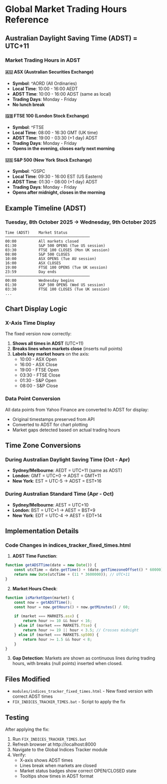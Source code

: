 # Global Market Trading Hours Reference

## Australian Daylight Saving Time (ADST) = UTC+11

### Market Trading Hours in ADST

#### 🇦🇺 ASX (Australian Securities Exchange)
- **Symbol**: ^AORD (All Ordinaries)
- **Local Time**: 10:00 - 16:00 AEDT
- **ADST Time**: 10:00 - 16:00 ADST (same as local)
- **Trading Days**: Monday - Friday
- **No lunch break**

#### 🇬🇧 FTSE 100 (London Stock Exchange)
- **Symbol**: ^FTSE
- **Local Time**: 08:00 - 16:30 GMT (UK time)
- **ADST Time**: 19:00 - 03:30 (+1 day) ADST
- **Trading Days**: Monday - Friday
- **Opens in the evening, closes early next morning**

#### 🇺🇸 S&P 500 (New York Stock Exchange)
- **Symbol**: ^GSPC
- **Local Time**: 09:30 - 16:00 EST (US Eastern)
- **ADST Time**: 01:30 - 08:00 (+1 day) ADST
- **Trading Days**: Monday - Friday
- **Opens after midnight, closes in the morning**

## Example Timeline (ADST)

### Tuesday, 8th October 2025 → Wednesday, 9th October 2025

```
Time (ADST)    Market Status
──────────────────────────────────────
00:00          All markets closed
01:30          S&P 500 OPENS (Tue US session)
03:30          FTSE 100 CLOSES (Mon UK session)
08:00          S&P 500 CLOSES
10:00          ASX OPENS (Tue AU session)
16:00          ASX CLOSES
19:00          FTSE 100 OPENS (Tue UK session)
23:59          Day ends
──────────────────────────────────────
00:00          Wednesday begins
01:30          S&P 500 OPENS (Wed US session)
03:30          FTSE 100 CLOSES (Tue UK session)
...
```

## Chart Display Logic

### X-Axis Time Display
The fixed version now correctly:
1. **Shows all times in ADST** (UTC+11)
2. **Breaks lines when markets close** (inserts null points)
3. **Labels key market hours** on the axis:
   - 10:00 - ASX Open
   - 16:00 - ASX Close
   - 19:00 - FTSE Open
   - 03:30 - FTSE Close
   - 01:30 - S&P Open
   - 08:00 - S&P Close

### Data Point Conversion
All data points from Yahoo Finance are converted to ADST for display:
- Original timestamps preserved from API
- Converted to ADST for chart plotting
- Market gaps detected based on actual trading hours

## Time Zone Conversions

### During Australian Daylight Saving Time (Oct - Apr)
- **Sydney/Melbourne**: AEDT = UTC+11 (same as ADST)
- **London**: GMT = UTC+0 → ADST = GMT+11
- **New York**: EST = UTC-5 → ADST = EST+16

### During Australian Standard Time (Apr - Oct)
- **Sydney/Melbourne**: AEST = UTC+10
- **London**: BST = UTC+1 → AEST = BST+9
- **New York**: EDT = UTC-4 → AEST = EDT+14

## Implementation Details

### Code Changes in indices_tracker_fixed_times.html

1. **ADST Time Function**:
```javascript
function getADSTTime(date = new Date()) {
    const utcTime = date.getTime() + (date.getTimezoneOffset() * 60000);
    return new Date(utcTime + (11 * 3600000)); // UTC+11
}
```

2. **Market Hours Check**:
```javascript
function isMarketOpen(market) {
    const now = getADSTTime();
    const hour = now.getHours() + now.getMinutes() / 60;
    
    if (market === MARKETS.asx) {
        return hour >= 10 && hour < 16;
    } else if (market === MARKETS.ftse) {
        return hour >= 19 || hour < 3.5; // Crosses midnight
    } else if (market === MARKETS.sp500) {
        return hour >= 1.5 && hour < 8;
    }
}
```

3. **Gap Detection**:
Markets are shown as continuous lines during trading hours, with breaks (null points) inserted when closed.

## Files Modified
- `modules/indices_tracker_fixed_times.html` - New fixed version with correct ADST times
- `FIX_INDICES_TRACKER_TIMES.bat` - Script to apply the fix

## Testing
After applying the fix:
1. Run `FIX_INDICES_TRACKER_TIMES.bat`
2. Refresh browser at http://localhost:8000
3. Navigate to the Global Indices Tracker module
4. Verify:
   - X-axis shows ADST times
   - Lines break when markets are closed
   - Market status badges show correct OPEN/CLOSED state
   - Tooltips show times in ADST format